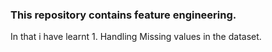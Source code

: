 ### This repository contains feature engineering. 
In that i have learnt 
    1. Handling Missing values in the dataset.